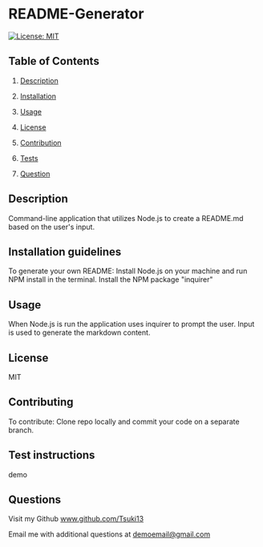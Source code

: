 # README-Generator
  
  [![License: MIT](https://img.shields.io/badge/License-MIT-yellow.svg)](https://opensource.org/licenses/MIT)

  ## Table of Contents 

  1. [Description](#description) 

  2. [Installation](#installation-guidelines) 

  3. [Usage](#usage) 

  4. [License](#license) 

  5. [Contribution](#contributing) 

  6. [Tests](#test-instructions) 

  7. [Question](#questions) 


  ## Description 

  Command-line application that utilizes Node.js to create a README.md based on the user's input. 

 
  ## Installation guidelines 

  To generate your own README: Install Node.js on your machine and run NPM install in the terminal. Install the NPM package "inquirer" 


  ## Usage 

  When Node.js is run the application uses inquirer to prompt the user. Input is used to generate the markdown content.

  ## License 

  MIT

  ## Contributing 

  To contribute: Clone repo locally and commit your code on a separate branch.

  ## Test instructions 

  demo

  ## Questions 

  Visit my Github www.github.com/Tsuki13 

  Email me with additional questions at demoemail@gmail.com
  